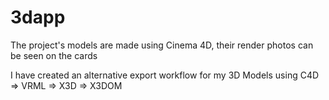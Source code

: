 # 3dapp

The project's models are made using Cinema 4D, their render photos can be seen on the cards

I have created an alternative export workflow for my 3D Models using C4D => VRML => X3D => X3DOM
